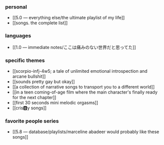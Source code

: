 ### personal
- [[5.0 — everything else/the ultimate playlist of my life]] 
- [[songs. the complete list]]
### languages
- [[1.0 — immediate notes/ここは痛みのない世界だと思ってた]]
### specific themes
- [[scorpio-infj-4w5; a tale of unlimited emotional introspection and arcane bullshit]] 
- [[sounds pretty gay but okay]]
- [[a collection of narrative songs to transport you to a different world]]
- [[in a teen coming-of-age film where the main character's finally ready for the next chapter]]
- [[first 30 seconds mini melodic orgasms]]
- [[cris🅱️y songs]]
### favorite people series
- [[5.8 — database/playlists/marceline abadeer would probably like these songs]] 